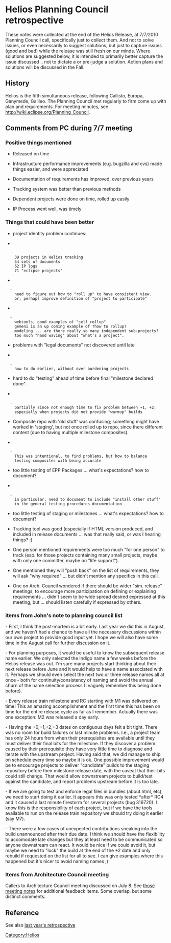 # Helios Planning Council retrospective

These notes were collected at the end of the Helios Release, at 7/7/2010
Planning Council call, specifically just to collect them. And not to
solve issues, or even necessarily to suggest solutions, but just to
capture issues (good and bad) while the release was still fresh on our
minds. Where solutions are suggested below, it is intended to primarily
better capture the issue discussed .. not to dictate a or pre-judge a
solution. Action plans and solutions will be discussed in the Fall.

## History

Helios is the fifth simultaneous release, following Callisto, Europa,
Ganymede, Galileo. The Planning Council met regularly to firm come up
with plan and requirements. For meeting minutes, see
<http://wiki.eclipse.org/Planning_Council>.

## Comments from PC during 7/7 meeting

### Positive things mentioned

  - Released on time

<!-- end list -->

  - Infrastructure performance improvements (e.g. bugzilla and cvs) made
    things easier, and were appreciated

<!-- end list -->

  - Documentation of requirements has improved, over previous years

<!-- end list -->

  - Tracking system was better than previous methods

<!-- end list -->

  - Dependent projects were done on time, rolled up easily

<!-- end list -->

  - IP Process went well, was timely

### Things that could have been better

  - project identity problem continues:

<!-- end list -->

  -

      -
        39 projects in Helios tracking
        54 sets of documents
        62 IP logs
        71 "eclipse projects"

<!-- end list -->

  -

      -
        need to figure out how to "roll up" to have consistent view.
        or, perhaps improve definition of "project to participate"

<!-- end list -->

  -

      -
        webtools, good examples of "self rollup"
        gemeni is an up coming example of ?how to rollup?
        modeling ... are there really so many independent sub-projects?
        too much "hand waving" about "what's a project".

<!-- end list -->

  - problems with "legal documents" not discovered until late

<!-- end list -->

  -

      -
        how to do earlier, without over burdening projects

<!-- end list -->

  - hard to do "testing" ahead of time before final "milestone declared
    done".

<!-- end list -->

  -

      -
        partially since not enough time to fix problem between +1, +2;
        especially when projects did not provide "warmup" builds

<!-- end list -->

  - Composite repo with 'old stuff' was confusing; something might have
    worked in 'staging', but not once rolled up to repo, since there
    different content (due to having multiple milestone composites).

<!-- end list -->

  -

      -
        This was intentional, to find problems, but how to balance
        testing composites with being accurate

<!-- end list -->

  - too little testing of EPP Packages ... what's expectations? how to
    document?

<!-- end list -->

  -

      -
        in particular, need to document to include "install other stuff"
        in the general testing procedures documentation

<!-- end list -->

  - too little testing of staging or milestones ... what's expectations?
    how to document?

<!-- end list -->

  - Tracking tool was good (especially if HTML version produced, and
    included in release documents ... was that really said, or was I
    hearing things? :)

<!-- end list -->

  - One person mentioned requirements were too much "for one person" to
    track (esp. for those projects containing many small projects, maybe
    with only one committer, maybe on "life support").

<!-- end list -->

  - One mentioned they will "push back" on the list of requirements,
    they will ask "why required" ... but didn't mention any specifics in
    this call.

<!-- end list -->

  - One on Arch. Council wondered if there should be wider "sim.
    release" meetings, to encourage more participation on defining or
    explaining requirements ... didn't seem to be wide spread desired
    expressed at this meeting, but ... should listen carefully if
    expressed by others.

### items from John's note to planning council list

\- First, I think the post-mortem is a bit early. Last year we did this
in August, and we haven't had a chance to have all the necessary
discussions within our own project to provide good input yet. I hope we
will also have some time in the August call for further discussion on
it.

\- For planning purposes, it would be useful to know the subsequent
release name earlier. We only selected the Indigo name a few weeks
before the Helios release was out. I'm sure many projects start thinking
about their next release before June and it would help to have a name
associated with it. Perhaps we should even select the next two or three
release names all at once - both for continuity/consistency of naming
and avoid the annual churn of the name selection process (I vaguely
remember this being done before).

\- Every release train milestone and RC starting with M1 was delivered
on time\! This an amazing accomplishment and the first time this has
been on time for the entire release cycle as far as I remember. Actually
there was one exception: M2 was released a day early.

\- Having the +0,+1,+2,+3 dates on contiguous days felt a bit tight.
There was no room for build failures or last minute problems. I.e., a
project team has only 24 hours from when their prerequisites are
available until they must deliver their final bits for the milestone. If
they discover a problem caused by their prerequisite they have very
little time to diagnose and iterate with the upstream project. Having
said that, we did manage to ship on schedule every time so maybe it is
ok. One possible improvement would be to encourage projects to deliver
"candidate" builds to the staging repository before their milestone
release date, with the caveat that their bits could still change. That
would allow downstream projects to build/test against the candidate, and
report problems upstream before it is too late.

\- If we are going to test and enforce legal files in bundles
(about.html, etc), we need to start doing it earlier. It appears this
was only tested \*after\* RC4 and it caused a last minute firestorm for
several projects (bug 316720). I know this is the responsibility of each
project, but if we have the tools available to run on the release train
repository we should try doing it earlier (say M7).

\- There were a few cases of unexpected contributions sneaking into the
build unannounced after their due date. I think we should have the
flexibility to accomodate late changes but they at least need to be
communicated so anyone downstream can react. It would be nice if we
could avoid it, but maybe we need to "lock" the build at the end of the
+2 date and only rebuild if requested on the list for all to see. I can
give examples where this happened but it's nicer to avoid naming names
;)

### Items from Architecture Council meeting

Callers to Architecture Council meeting discussed on July 8. See [those
meeting
notes](Architecture_Council/Meetings/July_8_2010#Helios_Retrospective "wikilink")
for additional feedback items. Some overlap, but some distinct comments.

## Reference

See also [last year's
retrospective](Galileo_postmortem.md)

[Category:Helios](Category:Helios "wikilink")